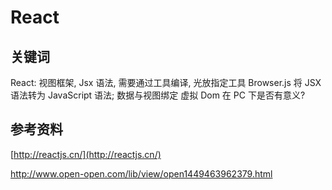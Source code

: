 # React

> 

## 关键词

React: 视图框架, Jsx 语法, 需要通过工具编译, 光放指定工具 Browser.js 将 JSX 语法转为 JavaScript 语法; 数据与视图绑定
虚拟 Dom 在 PC 下是否有意义?

## 参考资料

[http://reactjs.cn/](http://reactjs.cn/)

http://www.open-open.com/lib/view/open1449463962379.html